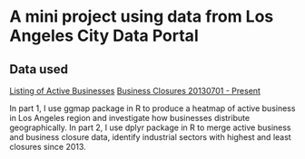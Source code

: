 # A mini project using data from Los Angeles City Data Portal

## Data used
[Listing of Active Businesses](https://data.lacity.org/A-Prosperous-City/Listing-of-Active-Businesses/6rrh-rzua)
[Business Closures 20130701 - Present](https://data.lacity.org/A-Prosperous-City/Business-Closures-20130701-Present/sg5j-gp4v)  

In part 1, I use ggmap package in R to produce a heatmap of active business in Los Angeles region and investigate how businesses distribute geographically.
In part 2, I use dplyr package in R to merge active business and business closure data, identify industrial sectors with highest and least closures since 2013.  
